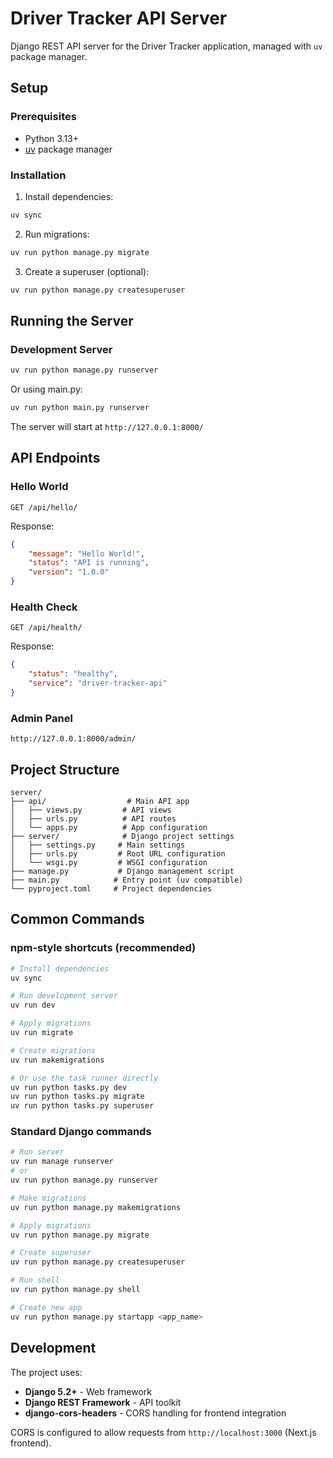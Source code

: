 # Driver Tracker API Server

Django REST API server for the Driver Tracker application, managed with `uv` package manager.

## Setup

### Prerequisites
- Python 3.13+
- [uv](https://github.com/astral-sh/uv) package manager

### Installation

1. Install dependencies:
```bash
uv sync
```

2. Run migrations:
```bash
uv run python manage.py migrate
```

3. Create a superuser (optional):
```bash
uv run python manage.py createsuperuser
```

## Running the Server

### Development Server
```bash
uv run python manage.py runserver
```

Or using main.py:
```bash
uv run python main.py runserver
```

The server will start at `http://127.0.0.1:8000/`

## API Endpoints

### Hello World
```
GET /api/hello/
```
Response:
```json
{
    "message": "Hello World!",
    "status": "API is running",
    "version": "1.0.0"
}
```

### Health Check
```
GET /api/health/
```
Response:
```json
{
    "status": "healthy",
    "service": "driver-tracker-api"
}
```

### Admin Panel
```
http://127.0.0.1:8000/admin/
```

## Project Structure

```
server/
├── api/                  # Main API app
│   ├── views.py         # API views
│   ├── urls.py          # API routes
│   └── apps.py          # App configuration
├── server/              # Django project settings
│   ├── settings.py     # Main settings
│   ├── urls.py         # Root URL configuration
│   └── wsgi.py         # WSGI configuration
├── manage.py           # Django management script
├── main.py            # Entry point (uv compatible)
└── pyproject.toml     # Project dependencies
```

## Common Commands

### npm-style shortcuts (recommended)
```bash
# Install dependencies
uv sync

# Run development server
uv run dev

# Apply migrations
uv run migrate

# Create migrations
uv run makemigrations

# Or use the task runner directly
uv run python tasks.py dev
uv run python tasks.py migrate
uv run python tasks.py superuser
```

### Standard Django commands
```bash
# Run server
uv run manage runserver
# or
uv run python manage.py runserver

# Make migrations
uv run python manage.py makemigrations

# Apply migrations
uv run python manage.py migrate

# Create superuser
uv run python manage.py createsuperuser

# Run shell
uv run python manage.py shell

# Create new app
uv run python manage.py startapp <app_name>
```

## Development

The project uses:
- **Django 5.2+** - Web framework
- **Django REST Framework** - API toolkit
- **django-cors-headers** - CORS handling for frontend integration

CORS is configured to allow requests from `http://localhost:3000` (Next.js frontend).

